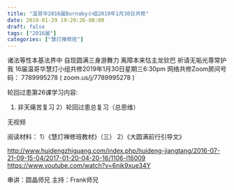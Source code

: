 ```yaml
---
title: "温哥华2016届Burnaby小组2019年1月30日共修"
date: 2019-01-29 19:29:26-08:00
draft: false
tags: ["2016届"]
categories: ["慧灯禅修班"]
---
```

诸法等性本基法界中 自现圆满三身游舞力
离障本来怙主龙钦巴 祈请无垢光尊常护我
16届温哥华慧灯小组共修2019年1月30日星期三6:30pm
网络共修Zoom房间号码： 7789995278 ( zoom.us/j/7789995278 )

轮回过患第26课学习内容: 
1) 非天痛苦复习
2）轮回过患总复习（总思维）

无视频

阅读材料：
1）《慧灯禅修班教材》（三）
2）《大圆满前行引导文》

http://www.huidengzhiguang.com/index.php/huideng-jiangtang/2016-07-21-09-15-04/2017-01-20-04-20-16/1106-l16009
https://www.youtube.com/watch?v=6njk9xue34Y

串讲：圆晶师兄
主持：Frank师兄
